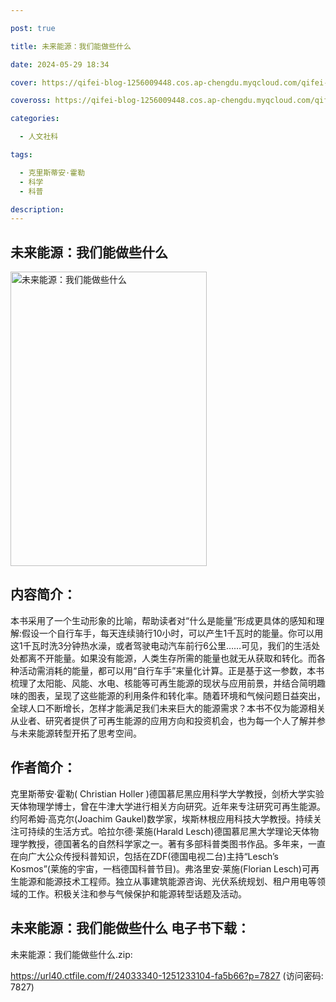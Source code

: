 ```yaml
---

post: true

title: 未来能源：我们能做些什么

date: 2024-05-29 18:34

cover: https://qifei-blog-1256009448.cos.ap-chengdu.myqcloud.com/qifei-blog/6537b21fc458853aeff370a6.jpg

coveross: https://qifei-blog-1256009448.cos.ap-chengdu.myqcloud.com/qifei-blog/6537b21fc458853aeff370a6.jpg

categories:

  - 人文社科

tags:

  - 克里斯蒂安·霍勒
  - 科学
  - 科普

description:
---
```


## 未来能源：我们能做些什么
<img alt="未来能源：我们能做些什么 " class="aligncenter loading" data-was-processed="true" decoding="async" fetchpriority="high" height="471" src="https://qifei-blog-1256009448.cos.ap-chengdu.myqcloud.com/qifei-blog/6537b21fc458853aeff370a6.jpg" style="cursor: zoom-in;" width="314"/>

## 内容简介：

本书采用了一个生动形象的比喻，帮助读者对“什么是能量”形成更具体的感知和理解:假设一个自行车手，每天连续骑行10小时，可以产生1千瓦时的能量。你可以用这1千瓦时洗3分钟热水澡，或者驾驶电动汽车前行6公里……可见，我们的生活处处都离不开能量。如果没有能源，人类生存所需的能量也就无从获取和转化。而各种活动需消耗的能量，都可以用“自行车手”来量化计算。正是基于这一参数，本书梳理了太阳能、风能、水电、核能等可再生能源的现状与应用前景，并结合简明趣味的图表，呈现了这些能源的利用条件和转化率。随着环境和气候问题日益突出，全球人口不断增长，怎样才能满足我们未来巨大的能源需求？本书不仅为能源相关从业者、研究者提供了可再生能源的应用方向和投资机会，也为每一个人了解并参与未来能源转型开拓了思考空间。

## 作者简介：

克里斯蒂安·霍勒( Christian Holler )德国慕尼黑应用科学大学教授，剑桥大学实验天体物理学博士，曾在牛津大学进行相关方向研究。近年来专注研究可再生能源。约阿希姆·高克尔(Joachim Gaukel)数学家，埃斯林根应用科技大学教授。持续关注可持续的生活方式。哈拉尔德·莱施(Harald Lesch)德国慕尼黑大学理论天体物理学教授，德国著名的自然科学家之一。著有多部科普类图书作品。多年来，一直在向广大公众传授科普知识，包括在ZDF(德国电视二台)主持“Lesch’s Kosmos”(莱施的宇宙，一档德国科普节目)。弗洛里安·莱施(Florian Lesch)可再生能源和能源技术工程师。独立从事建筑能源咨询、光伏系统规划、租户用电等领域的工作。积极关注和参与气候保护和能源转型话题及活动。

## 未来能源：我们能做些什么 电子书下载：

未来能源：我们能做些什么.zip: 

https://url40.ctfile.com/f/24033340-1251233104-fa5b66?p=7827 (访问密码: 7827)
